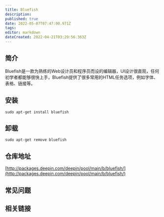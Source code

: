 ```yaml
---
title: Bluefish
description: 
published: true
date: 2022-05-07T07:47:00.971Z
tags: 
editor: markdown
dateCreated: 2022-04-21T03:29:56.363Z
---
```


## 简介

Bluefish是一款为熟练的Web设计员和程序员而设的编辑器，UI设计很直观，任何初学者都能够很快上手，Bluefish提供了很多常用的HTML任务选项，例如字体、表格、链接等。

## 安装

`sudo apt-get install bluefish`

## 卸载

`sudo apt-get remove bluefish`

## 仓库地址

[http://packages.deepin.com/deepin/pool/main/b/bluefish/](http://packages.deepin.com/deepin/pool/main/b/bluefish/)

## 常见问题

## 相关链接
